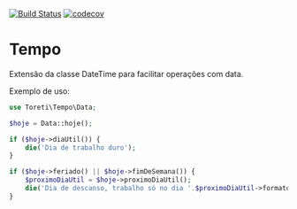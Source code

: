 [![Build Status](https://travis-ci.org/toreti/tempo.svg?branch=master)](https://travis-ci.org/toreti/tempo)
[![codecov](https://codecov.io/gh/toreti/tempo/branch/master/graph/badge.svg)](https://codecov.io/gh/toreti/tempo)

# Tempo

Extensão da classe DateTime para facilitar operações com data.

Exemplo de uso:

```php
use Toreti\Tempo\Data;

$hoje = Data::hoje();

if ($hoje->diaUtil()) {
    die('Dia de trabalho duro');
}

if ($hoje->feriado() || $hoje->fimDeSemana()) {
    $proximoDiaUtil = $hoje->proximoDiaUtil();
    die('Dia de descanso, trabalho só no dia '.$proximoDiaUtil->formatoBR());
}
```